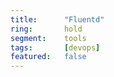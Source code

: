 ```yaml
---
title:      "Fluentd"
ring:       hold
segment:    tools
tags:       [devops]
featured:   false
---
```

